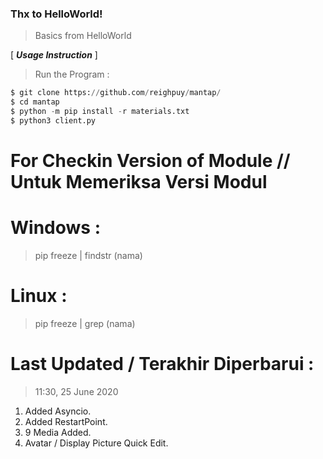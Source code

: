 ### Thx to HelloWorld!
> Basics from HelloWorld

[ ***Usage Instruction*** ]

> Run the Program :
```python
$ git clone https://github.com/reighpuy/mantap/
$ cd mantap
$ python -m pip install -r materials.txt
$ python3 client.py
```

# For Checkin Version of Module // Untuk Memeriksa Versi Modul

# Windows :
 > pip freeze | findstr (nama)

# Linux :
 > pip freeze | grep (nama)

# Last Updated / Terakhir Diperbarui : 
 >  11:30, 25 June 2020
  1. Added Asyncio.
  2. Added RestartPoint.
  3. 9 Media Added.
  4. Avatar / Display Picture Quick Edit.
